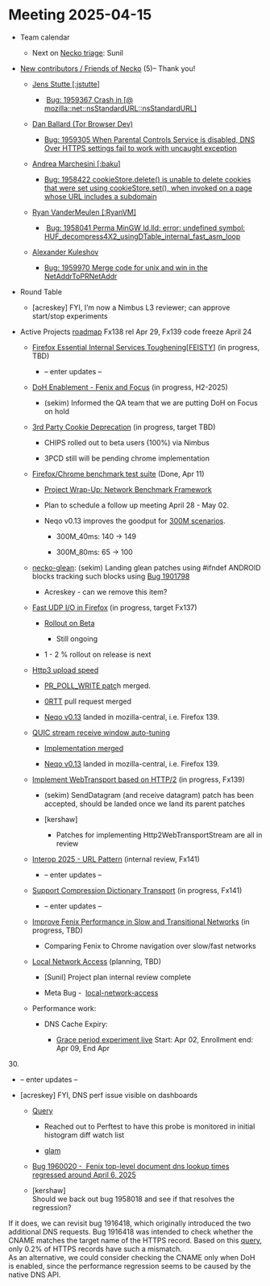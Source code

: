 # Meeting 2025-04-15

-   Team calendar
    

    -   Next on [Necko triage](https://github.com/mozilla-necko/triage-list): Sunil
    

  

-   [New contributors / Friends of Necko](https://bugzilla.mozilla.org/buglist.cgi?product=Core&n2=1&v1=valentin.gosu%40gmail.com&o2=equals&f4=assigned_to&f3=assigned_to&f5=assigned_to&v10=mail%40max-inden.de&f7=assigned_to&priority=P1&priority=P2&priority=P3&priority=P4&priority=P5&priority=--&v9=sekim%40mozilla.com&v8=wptsync%40mozilla.bugs&n6=1&o11=equals&f12=assigned_to&o6=equals&bug_status=RESOLVED&bug_status=VERIFIED&bug_status=CLOSED&n11=1&component=DOM%3A%20Networking&component=Networking&component=Networking%3A%20Cache&component=Networking%3A%20Cookies&component=Networking%3A%20DNS&component=Networking%3A%20File&component=Networking%3A%20HTTP&component=Networking%3A%20JAR&component=Networking%3A%20Proxy&component=Networking%3A%20WebSockets&f8=assigned_to&v12=omansfeld%40mozilla.com&f9=assigned_to&v5=acreskey%40mozilla.com&chfield=cf_last_resolved&v7=nobody%40mozilla.org&f10=assigned_to&v3=edgul%40mozilla.com&v4=smayya%40mozilla.com&f1=assigned_to&n12=1&f6=assigned_to&f11=assigned_to&o12=equals&classification=Client%20Software&classification=Developer%20Infrastructure&classification=Components&classification=Server%20Software&classification=Other&f2=assigned_to&o3=equals&o4=equals&n3=1&n4=1&n7=1&chfieldfrom=2025-03-18&n5=1&o7=equals&o5=equals&o10=equals&n9=1&n10=1&o9=equals&bug_type=defect&bug_type=enhancement&bug_type=task&list_id=17486202&n1=1&v2=kershaw%40mozilla.com&o1=equals&query_format=advanced&v11=leggert%40mozilla.com&o8=equals&v6=rjesup%40jesup.org&n8=1&resolution=---&resolution=FIXED&resolution=INVALID&resolution=WONTFIX&resolution=INACTIVE&resolution=DUPLICATE&resolution=WORKSFORME&resolution=INCOMPLETE&resolution=SUPPORT&resolution=EXPIRED&resolution=MOVED) (5)– Thank you!
    

    -   [Jens Stutte \[:jstutte\]](https://bugzilla.mozilla.org/user_profile?user_id=646284)
    

        -    [Bug: 1959367 Crash in \[@ mozilla::net::nsStandardURL::nsStandardURL\]](https://bugzilla.mozilla.org/show_bug.cgi?id=1959367)
    

    -   [Dan Ballard (Tor Browser Dev)](https://bugzilla.mozilla.org/user_profile?user_id=711133) 
    

        -   [Bug: 1959305 When Parental Controls Service is disabled, DNS Over HTTPS settings fail to work with uncaught exception](https://bugzilla.mozilla.org/show_bug.cgi?id=1959305)
    

    -   [Andrea Marchesini \[:baku\]](https://bugzilla.mozilla.org/user_profile?user_id=446257)
    

        -   [Bug: 1958422 cookieStore.delete() is unable to delete cookies that were set using cookieStore.set(), when invoked on a page whose URL includes a subdomain](https://bugzilla.mozilla.org/show_bug.cgi?id=1958422)
    

    -   [Ryan VanderMeulen \[:RyanVM\]](https://bugzilla.mozilla.org/user_profile?user_id=75935)
    

        -    [Bug: 1958041 Perma MinGW ld.lld: error: undefined symbol: HUF\_decompress4X2\_usingDTable\_internal\_fast\_asm\_loop](https://bugzilla.mozilla.org/show_bug.cgi?id=1958041)
    

    -   [Alexander Kuleshov](https://bugzilla.mozilla.org/user_profile?user_id=685131)
    

        -   [Bug: 1959970 Merge code for unix and win in the NetAddrToPRNetAddr](https://bugzilla.mozilla.org/show_bug.cgi?id=1959970) 
    

  
  

-   Round Table
    

    -   \[acreskey\] FYI, I’m now a Nimbus L3 reviewer; can approve start/stop experiments
    

  
  

-   Active Projects [roadmap](https://mozilla-hub.atlassian.net/jira/plans/71/scenarios/71?vid=300#plan/backlog) Fx138 rel Apr 29, Fx139 code freeze April 24
    

    -   [Firefox Essential Internal Services Toughening\[FEISTY\]](https://mozilla-hub.atlassian.net/browse/FFXP-2982) (in progress, TBD)
    

        -   – enter updates –
    

    -   [DoH Enablement - Fenix and Focus](https://mozilla-hub.atlassian.net/browse/FFXP-2634) (in progress, H2-2025)
    

        -   (sekim) Informed the QA team that we are putting DoH on Focus on hold
    

    -   [3rd Party Cookie Deprecation](https://mozilla-hub.atlassian.net/browse/FFXP-2237) (in progress, target TBD)
    

        -   CHIPS rolled out to beta users (100%) via Nimbus
    
        -   3PCD still will be pending chrome implementation
    

    -   [Firefox/Chrome benchmark test suite](https://mozilla-hub.atlassian.net/browse/FFXP-2784) (Done, Apr 11)
    

        -   [Project Wrap-Up: Network Benchmark Framework](https://docs.google.com/document/d/1aeoKpSRMqwc0ZmPDTKRNNt1f8gUeZMN1dhYohnUZ1k0/edit?usp=sharing)
    
        -   Plan to schedule a follow up meeting April 28 - May 02.
    
        -   Neqo v0.13 improves the goodput for [300M scenarios](https://treeherder.mozilla.org/perfherder/graphs?highlightAlerts=1&highlightChangelogData=1&highlightCommonAlerts=0&replicates=0&series=mozilla-central,5283991,1,13&series=mozilla-central,5283974,1,13&series=mozilla-central,5283983,1,13&series=mozilla-central,5283980,1,13&series=mozilla-central,5283975,1,13&timerange=1209600).
    

            -   300M\_40ms: 140 -> 149
    
            -   300M\_80ms: 65 -> 100
    

    -   [necko-glean](https://bugzilla.mozilla.org/show_bug.cgi?id=1854569): (sekim) Landing glean patches using #ifndef ANDROID blocks tracking such blocks using [Bug 1901798](https://bugzilla.mozilla.org/show_bug.cgi?id=1901798)  
    

        -   Acreskey - can we remove this item?
    

    -   [Fast UDP I/O in Firefox](https://mozilla-hub.atlassian.net/browse/FFXP-2862) (in progress, target Fx137)
    

        -   [Rollout on Beta](https://experimenter.services.mozilla.com/nimbus/fast-udp-for-firefox-treatment-fast-udp-rollout/summary)
    

            -   Still ongoing
    

        -   1 - 2 % rollout on release is next
    

    -   [Http3 upload speed](https://bugzilla.mozilla.org/show_bug.cgi?id=1852924)
    

        -   [PR\_POLL\_WRITE patc](https://phabricator.services.mozilla.com/D239162)h merged.
    
        -   [0RTT](https://github.com/mozilla/neqo/pull/2492) pull request merged
    
        -   [Neqo v0.13](https://github.com/mozilla/neqo/pull/2549) landed in mozilla-central, i.e. Firefox 139.
    

    -   [QUIC stream receive window auto-tuning](https://github.com/mozilla/neqo/issues/733)
    

        -   [Implementation merged](https://github.com/mozilla/neqo/pull/1868)
    
        -   [Neqo v0.13](https://github.com/mozilla/neqo/pull/2549) landed in mozilla-central, i.e. Firefox 139.
    

    -   [Implement WebTransport based on HTTP/2](https://mozilla-hub.atlassian.net/browse/FFXP-2594) (in progress, Fx139)
    

        -   (sekim) SendDatagram (and receive datagram) patch has been accepted, should be landed once we land its parent patches
    
        -   \[kershaw\]
    

            -   Patches for implementing Http2WebTransportStream are all in review
    

    -   [Interop 2025 - URL Pattern](https://mozilla-hub.atlassian.net/browse/FFXP-3219) (internal review, Fx141)
    

        -   – enter updates –
    

    -   [Support Compression Dictionary Transport](https://mozilla-hub.atlassian.net/browse/FFXP-2598) (in progress, Fx141)
    

        -   – enter updates –
    

    -   [Improve Fenix Performance in Slow and Transitional Networks](https://mozilla-hub.atlassian.net/browse/FFXP-3112) (in progress, TBD)
    

        -   Comparing Fenix to Chrome navigation over slow/fast networks 
    

    -   [Local Network Access](https://docs.google.com/document/d/1fPUKXWLfLG7FszLlkdRO7kT3V1sovKNd0-JmJEAay1U/edit?tab=t.0) (planning, TBD)
    

        -   \[Sunil\] Project plan internal review complete
    
        -   Meta Bug -  [local-network-access](https://bugzilla.mozilla.org/show_bug.cgi?id=1481298)
    

    -   Performance work: 
    

        -   DNS Cache Expiry:
    

            -   [Grace period experiment live](https://experimenter.services.mozilla.com/nimbus/dns-caching-exp-grace-period/summary) Start: Apr 02, Enrollment end: Apr 09, End Apr 
    

30. 

-   – enter updates –
    

-   \[acreskey\] FYI, DNS perf issue visible on dashboards
    

    -   [Query](https://sql.telemetry.mozilla.org/queries/100983/source?p_channel=nightly&p_cutoff_value_seconds=30&p_days=30&p_group_by=submission_date&p_metric=dns_lookup_time&p_minimum_entries_group=0&p_product=fenix#248845)
    

        -   Reached out to Perftest to have this probe is monitored in initial histogram diff watch list
    
        -   [glam](https://glam.telemetry.mozilla.org/fenix/probe/dns_native_lookup_time/explore?aggType=avg&ref=2025040312)
    

    -   [Bug 1960020 -  Fenix top-level document dns lookup times regressed around April 6, 2025](https://bugzilla.mozilla.org/show_bug.cgi?id=1960020)
    
    -   \[kershaw\]  
    Should we back out bug 1958018 and see if that resolves the regression?
    

If it does, we can revisit bug 1916418, which originally introduced the two additional DNS requests. Bug 1916418 was intended to check whether the CNAME matches the target name of the HTTPS record. Based on this [query](https://sql.telemetry.mozilla.org/queries/107263/source?p_days=14&p_exclude_below=1000#263639), only 0.2% of HTTPS records have such a mismatch.  
As an alternative, we could consider checking the CNAME only when DoH is enabled, since the performance regression seems to be caused by the native DNS API.
